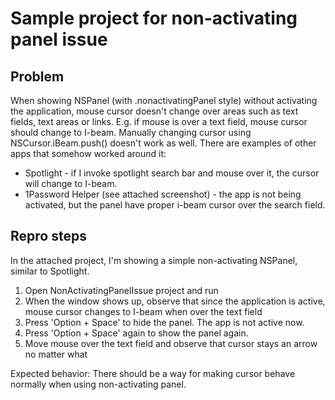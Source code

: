 # Sample project for non-activating panel issue

## Problem
When showing NSPanel (with .nonactivatingPanel style) without activating the application, mouse cursor doesn't change over areas such as text fields, text areas or links. E.g. if mouse is over a text field, mouse cursor should change to I-beam. Manually changing cursor using NSCursor.iBeam.push() doesn't work as well. There are examples of other apps that somehow worked around it:
* Spotlight - if I invoke spotlight search bar and mouse over it, the cursor will change to I-beam.
* 1Password Helper (see attached screenshot) - the app is not being activated, but the panel have proper i-beam cursor over the search field. 

## Repro steps
In the attached project, I'm showing a simple non-activating NSPanel, similar to Spotlight.
1. Open NonActivatingPanelIssue project and run
2. When the window shows up, observe that since the application is active, mouse cursor changes to I-beam when over the text field
3. Press 'Option + Space' to hide the panel. The app is not active now.
4. Press 'Option + Space' again to show the panel again.
5. Move mouse over the text field and observe that cursor stays an arrow no matter what

Expected behavior: There should be a way for making cursor behave normally when using non-activating panel.
